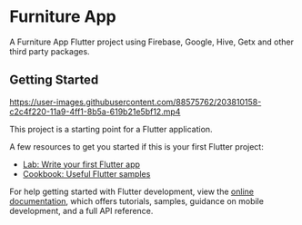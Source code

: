 # Furniture App

A Furniture App Flutter project using Firebase, Google, Hive, Getx and other third party packages.

## Getting Started




https://user-images.githubusercontent.com/88575762/203810158-c2c4f220-11a9-4ff1-8b5a-619b21e5bf12.mp4



This project is a starting point for a Flutter application.

A few resources to get you started if this is your first Flutter project:

- [Lab: Write your first Flutter app](https://docs.flutter.dev/get-started/codelab)
- [Cookbook: Useful Flutter samples](https://docs.flutter.dev/cookbook)

For help getting started with Flutter development, view the
[online documentation](https://docs.flutter.dev/), which offers tutorials,
samples, guidance on mobile development, and a full API reference.
